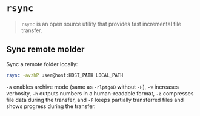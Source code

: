 # `rsync`

> `rsync` is an open source utility that provides fast incremental file transfer.

## Sync remote molder

Sync a remote folder locally:

```bash
rsync -avzhP user@host:HOST_PATH LOCAL_PATH
```

`-a` enables archive mode (same as `-rlptgoD` without `-H`), `-v` increases verbosity, `-h` outputs numbers in a human-readable format, `-z` compresses file data during the transfer, and `-P` keeps partially transferred files and shows progress during the transfer.
